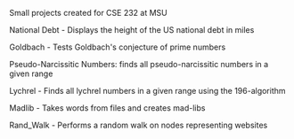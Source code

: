 Small projects created for CSE 232 at MSU

National Debt - Displays the height of the US national debt in miles

Goldbach - Tests Goldbach's conjecture of prime numbers

Pseudo-Narcissitic Numbers: finds all pseudo-narcissitic numbers in a given range

Lychrel - Finds all lychrel numbers in a given range using the 196-algorithm

Madlib - Takes words from files and creates mad-libs

Rand_Walk - Performs a random walk on nodes representing websites
